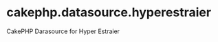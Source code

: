 cakephp.datasource.hyperestraier
================================

CakePHP Darasource for Hyper Estraier